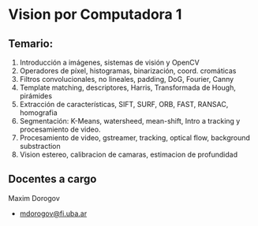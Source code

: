 # Vision por Computadora 1

## Temario:

1. Introducción a imágenes, sistemas de visión y OpenCV
1. Operadores de píxel, histogramas, binarización, coord. cromáticas
1. Filtros convolucionales, no lineales, padding, DoG, Fourier, Canny
1. Template matching, descriptores, Harris, Transformada de Hough, pirámides
1. Extracción de características, SIFT, SURF, ORB, FAST, RANSAC, homografia
1. Segmentación: K-Means, watersheed, mean-shift, Intro a tracking y procesamiento de video.
1. Procesamiento de video, gstreamer, tracking, optical flow, background substraction
1. Vision estereo, calibracion de camaras, estimacion de profundidad

## Docentes a cargo

Maxim Dorogov
* mdorogov@fi.uba.ar

